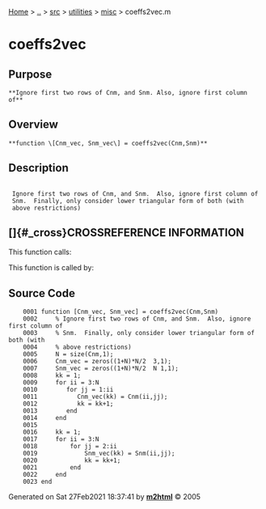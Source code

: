 [Home](../../../../../index.html) \> [..](#) \> [src](#) \> [utilities](#)
\> [misc](index.md) \> coeffs2vec.m



# coeffs2vec

## Purpose 

``` 
**Ignore first two rows of Cnm, and Snm. Also, ignore first column of**
```

## Overview 

``` 
**function \[Cnm_vec, Snm_vec\] = coeffs2vec(Cnm,Snm)**
```

## Description 

```
 
 Ignore first two rows of Cnm, and Snm.  Also, ignore first column of
 Snm.  Finally, only consider lower triangular form of both (with
 above restrictions)

```

## []{#_cross}CROSSREFERENCE INFORMATION 

This function calls:

This function is called by:

## Source Code 

```
    0001 function [Cnm_vec, Snm_vec] = coeffs2vec(Cnm,Snm)
    0002     % Ignore first two rows of Cnm, and Snm.  Also, ignore first column of
    0003     % Snm.  Finally, only consider lower triangular form of both (with
    0004     % above restrictions)
    0005     N = size(Cnm,1);
    0006     Cnm_vec = zeros((1+N)*N/2  3,1);
    0007     Snm_vec = zeros((1+N)*N/2  N 1,1);
    0008     kk = 1;
    0009     for ii = 3:N
    0010        for jj = 1:ii
    0011           Cnm_vec(kk) = Cnm(ii,jj); 
    0012           kk = kk+1;
    0013        end
    0014     end
    0015     
    0016     kk = 1;
    0017     for ii = 3:N
    0018         for jj = 2:ii
    0019             Snm_vec(kk) = Snm(ii,jj);
    0020             kk = kk+1;
    0021         end
    0022     end
    0023 end
```



Generated on Sat 27Feb2021 18:37:41 by
**[m2html](http://www.artefact.tk/software/matlab/m2html/ "Matlab Documentation in HTML")**
© 2005